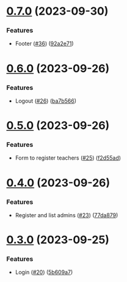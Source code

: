 # [0.7.0](https://github.com/upb-code-labs/react-client/compare/v0.6.0...v0.7.0) (2023-09-30)


### Features

* Footer ([#36](https://github.com/upb-code-labs/react-client/issues/36)) ([92a2e71](https://github.com/upb-code-labs/react-client/commit/92a2e717bb0fc2e0b858e1ed847bb85f361f3d23))



# [0.6.0](https://github.com/upb-code-labs/react-client/compare/v0.5.0...v0.6.0) (2023-09-26)


### Features

* Logout ([#26](https://github.com/upb-code-labs/react-client/issues/26)) ([ba7b566](https://github.com/upb-code-labs/react-client/commit/ba7b566c8ed14ed9ca35b03662d921d89050b334))



# [0.5.0](https://github.com/upb-code-labs/react-client/compare/v0.4.0...v0.5.0) (2023-09-26)


### Features

* Form to register teachers ([#25](https://github.com/upb-code-labs/react-client/issues/25)) ([f2d55ad](https://github.com/upb-code-labs/react-client/commit/f2d55ad2306c2a1146952627af3168fe49c74c8e))



# [0.4.0](https://github.com/upb-code-labs/react-client/compare/v0.3.0...v0.4.0) (2023-09-26)


### Features

* Register and list admins ([#23](https://github.com/upb-code-labs/react-client/issues/23)) ([77da879](https://github.com/upb-code-labs/react-client/commit/77da879198d3d08b34bc34f2fb42c62b47d37297))



# [0.3.0](https://github.com/upb-code-labs/react-client/compare/v0.2.0...v0.3.0) (2023-09-25)


### Features

* Login ([#20](https://github.com/upb-code-labs/react-client/issues/20)) ([5b609a7](https://github.com/upb-code-labs/react-client/commit/5b609a7c051670104485d0b1102f2b3b79e3e079))



